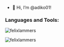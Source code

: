 - 👋 Hi, I’m @adiko01!

### Languages and Tools:

<p><img align="center" src="https://github-readme-stats.vercel.app/api/top-langs?username=adiko01&show_icons=true&theme=dark&title_color=c075db&text_color=ffffff&bg_color=363636&locale=de&langs_count=5&count_private=true" alt="felixlammers" /></p>

<p><img align="center" src="https://github-readme-stats.vercel.app/api?username=adiko01&show_icons=true&theme=dark&title_color=ae7cd0&text_color=ffffff&bg_color=3d3d3d&locale=de&count_private=true" alt="felixlammers" /></p>


<!---
- 👋 Hi, I’m @adiko01
- 👀 I’m interested in ...
- 🌱 I’m currently learning ...
- 💞️ I’m looking to collaborate on ...
- 📫 How to reach me ...
--->

<!---
adiko01/adiko01 is a ✨ special ✨ repository because its `README.md` (this file) appears on your GitHub profile.
You can click the Preview link to take a look at your changes.
--->

